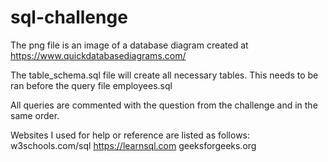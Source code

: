 # sql-challenge

The png file is an image of a database diagram created at https://www.quickdatabasediagrams.com/

The table_schema.sql file will create all necessary tables. 
This needs to be ran before the query file employees.sql

All queries are commented with the question from the challenge and in the same order.

Websites I used for help or reference are listed as follows:
	w3schools.com/sql
	https://learnsql.com
	geeksforgeeks.org
